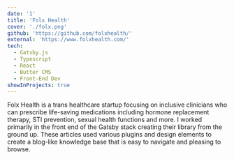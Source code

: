 ```yaml
---
date: '1'
title: 'Folx Health'
cover: './folx.png'
github: 'https://github.com/folxhealth/'
external: 'https://www.folxhealth.com/'
tech:
  - Gatsby.js
  - Typescript
  - React
  - Butter CMS
  - Front-End Dev
showInProjects: true
---
```


Folx Health is a trans healthcare startup focusing on inclusive clinicians who can prescribe life-saving medications including hormone replacement therapy, STI prevention, sexual health functions and more. I worked primarily in the front end of the Gatsby stack creating their library from the ground up. These articles used various plugins and design elements to create a blog-like knowledge base that is easy to navigate and pleasing to browse.
